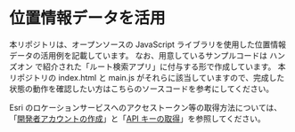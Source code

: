 # 位置情報データを活用
本リポジトリは、オープンソースの JavaScript ライブラリを使用した位置情報データの活用例を記載しています。
なお、用意しているサンプルコードは ハンズオン で紹介された「ルート検索アプリ」に付与する形で作成しています。
本リポジトリの index.html と main.js がそれらに該当していますので、完成した状態の動作を確認したい方はこちらのソースコードを参考にしてください。

Esri のロケーションサービスへのアクセストークン等の取得方法については、「[開発者アカウントの作成](https://esrijapan.github.io/arcgis-dev-resources/guide/get-dev-account/)」と「[API キーの取得](https://esrijapan.github.io/arcgis-dev-resources/guide/get-api-key/)」を参照してください。


